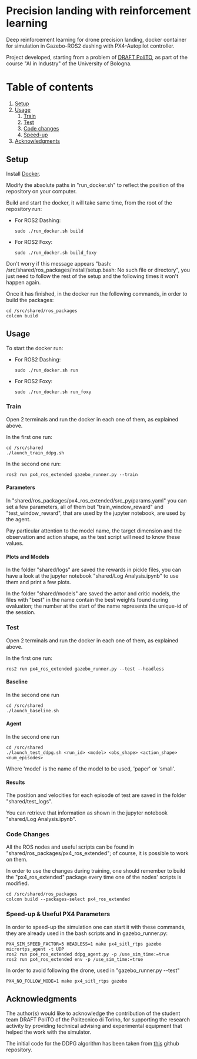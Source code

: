 # Precision landing with reinforcement learning
Deep reinforcement learning for drone precision landing, docker container for simulation in Gazebo-ROS2 
dashing with PX4-Autopilot controller. 

Project developed, starting from a problem of [DRAFT PoliTO](https://www.draftpolito.it/), as part of the course 
"AI in Industry" of the University of Bologna.

# Table of contents
1. [Setup](#setup)
2. [Usage](#usage)
   1. [Train](#train)
   2. [Test](#test)
   3. [Code changes](#changes)
   4. [Speed-up](#speed)
3. [Acknowledgments](#references)

## Setup <a name="setup"></a>
Install [Docker](https://docs.docker.com/engine/install/).

Modify the absolute paths in "run_docker.sh" to reflect the position of the repository on your computer.

Build and start the docker, it will take same time, from the root of the repository run:
- For ROS2 Dashing:
   ```
   sudo ./run_docker.sh build
   ```
- For ROS2 Foxy:
   ```
   sudo ./run_docker.sh build_foxy
   ```

Don't worry if this message appears "bash: /src/shared/ros_packages/install/setup.bash: No such file or directory", 
you just need to follow the rest of the setup and the following times it won't happen again.

Once it has finished, in the docker run the following commands, in order to build the packages:
```
cd /src/shared/ros_packages
colcon build
```

## Usage <a name="usage"></a>
To start the docker run:
- For ROS2 Dashing:
   ```
   sudo ./run_docker.sh run
   ```
- For ROS2 Foxy:
   ```
   sudo ./run_docker.sh run_foxy
   ```

### Train <a name="train"></a>
Open 2 terminals and run the docker in each one of them, as explained above.

In the first one run:
```
cd /src/shared
./launch_train_ddpg.sh
```

In the second one run:
```
ros2 run px4_ros_extended gazebo_runner.py --train
```

#### Parameters
In "shared/ros_packages/px4_ros_extended/src_py/params.yaml" you can set a few parameters, all of them but 
"train_window_reward" and "test_window_reward", that are used by the jupyter notebook, are used by the agent.

Pay particular attention to the model name, the target dimension and the observation and action shape, as the test script 
will need to know these values.

#### Plots and Models
In the folder "shared/logs" are saved the rewards in pickle files, you can have a look at the jupyter notebook 
"shared/Log Analysis.ipynb" to use them and print a few plots.

In the folder "shared/models" are saved the actor and critic models, 
the files with "best" in the name contain the best weights found during evaluation; the number at the start of the name 
represents the unique-id of the session.

### Test <a name="test"></a>
Open 2 terminals and run the docker in each one of them, as explained above.

In the first one run:
```
ros2 run px4_ros_extended gazebo_runner.py --test --headless
```

#### Baseline
In the second one run
```
cd /src/shared
./launch_baseline.sh
```

#### Agent
In the second one run
```
cd /src/shared
./launch_test_ddpg.sh <run_id> <model> <obs_shape> <action_shape> <num_episodes>
```
Where 'model' is the name of the model to be used, 'paper' or 'small'.

#### Results
The position and velocities for each episode of test are saved in the folder "shared/test_logs".

You can retrieve that information as shown in the jupyter notebook "shared/Log Analysis.ipynb".


### Code Changes <a name="changes"></a>
All the ROS nodes and useful scripts can be found in "shared/ros_packages/px4_ros_extended"; of course, it is possible 
to work on them.

In order to use the changes during training, one should remember to build the "px4_ros_extended" package every time one 
of the nodes' scripts is modified.

```
cd /src/shared/ros_packages
colcon build --packages-select px4_ros_extended
```

### Speed-up & Useful PX4 Parameters <a name="speed"></a>
In order to speed-up the simulation one can start it with these commands, they are already used in the bash scripts and 
in gazebo_runner.py:
```
PX4_SIM_SPEED_FACTOR=5 HEADLESS=1 make px4_sitl_rtps gazebo
micrortps_agent -t UDP
ros2 run px4_ros_extended ddpg_agent.py -p /use_sim_time:=true
ros2 run px4_ros_extended env -p /use_sim_time:=true
```

In order to avoid following the drone, used in "gazebo_runner.py --test" 
```
PX4_NO_FOLLOW_MODE=1 make px4_sitl_rtps gazebo
```

## Acknowledgments <a name="references"></a>
The author(s) would like to acknowledge the contribution of the student team DRAFT PoliTO of the Politecnico di Torino, for supporting the research activity by providing technical advising and experimental equipment that helped the work with the simulator.

The initial code for the DDPG algorithm has been taken from [this](https://github.com/vy007vikas/PyTorch-ActorCriticRL) 
github repository.
